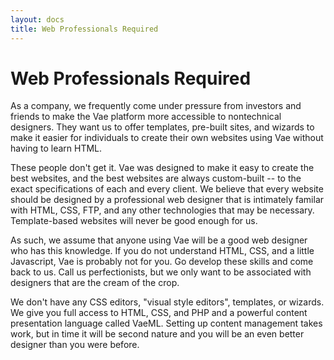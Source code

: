 ```yaml
---
layout: docs
title: Web Professionals Required
---
```


# Web Professionals Required

As a company, we frequently come under pressure from investors and
friends to make the Vae platform more accessible to nontechnical
designers. They want us to offer templates, pre-built sites, and wizards
to make it easier for individuals to create their own websites using Vae
without having to learn HTML.

These people don't get it. Vae was designed to make it easy to create
the best websites, and the best websites are always custom-built -- to
the exact specifications of each and every client. We believe that every
website should be designed by a professional web designer that is
intimately familar with HTML, CSS, FTP, and any other technologies that
may be necessary. Template-based websites will never be good enough for
us.

As such, we assume that anyone using Vae will be a good web designer who
has this knowledge. If you do not understand HTML, CSS, and a little
Javascript, Vae is probably not for you. Go develop these skills and
come back to us. Call us perfectionists, but we only want to be
associated with designers that are the cream of the crop.

We don't have any CSS editors, "visual style editors", templates, or
wizards. We give you full access to HTML, CSS, and PHP and a powerful
content presentation language called VaeML. Setting up content
management takes work, but in time it will be second nature and you will
be an even better designer than you were before.
